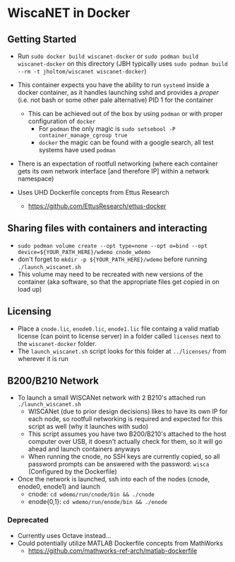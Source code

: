 # WiscaNET in Docker

## Getting Started

- Run `sudo docker build wiscanet-docker` or `sudo podman build wiscanet-docker` on this directory (JBH typically uses `sudo podman build --rm -t jholtom/wiscanet wiscanet-docker`)
- This container expects you have the ability to run `systemd` inside a docker container, as it handles launching sshd and provides a *proper* (i.e. not bash or some other pale alternative) PID 1 for the container
  - This can be achieved out of the box by using `podman` or with proper configuration of `docker`
     - For `podman` the only magic is `sudo setsebool -P container_manage_cgroup true`
     - `docker` the magic can be found with a google search, all test systems have used `podman`
- There is an expectation of rootfull networking (where each container gets its own network interface [and therefore IP] within a network namespace)

- Uses UHD Dockerfile concepts from Ettus Research
  - https://github.com/EttusResearch/ettus-docker 

## Sharing files with containers and interacting
- `sudo podman volume create --opt type=none --opt o=bind --opt device=${YOUR_PATH_HERE}/wdemo cnode_wdemo`
- don't forget to `mkdir -p ${YOUR_PATH_HERE}/wdemo` before running `./launch_wiscanet.sh`
- This volume may need to be recreated with new versions of the container (aka software, so that the appropriate files get copied in on load up)

## Licensing
- Place a `cnode.lic`, `enode0.lic`, `enode1.lic` file containg a valid matlab license (can point to license server) in a folder called `licenses` next to the `wiscanet-docker` folder.
- The `launch_wiscanet.sh` script looks for this folder at `../licenses/` from wherever it is run

## B200/B210 Network

- To launch a small WISCANet network with 2 B210's attached run `./launch_wiscanet.sh`
  - WISCANet (due to prior design decisions) likes to have its own IP for each node, so rootfull networking is required and expected for this script as well (why it launches with sudo)
  - This script assumes you have two B200/B210's attached to the host computer over USB, it doesn't actually check for them, so it will go ahead and launch containers anyways
  - When running the cnode, no SSH keys are currently copied, so all password prompts can be answered with the password: `wisca` (Configured by the Dockerfile)
- Once the network is launched, ssh into each of the nodes (cnode, enode0, enode1) and launch
  - cnode: `cd wdemo/run/cnode/bin && ./cnode`
  - enode{0,1}: `cd wdemo/run/enode/bin && ./enode`

### Deprecated

- Currently uses Octave instead...
- Could potentially utilize MATLAB Dockerfile concepts from MathWorks
  - https://github.com/mathworks-ref-arch/matlab-dockerfile
